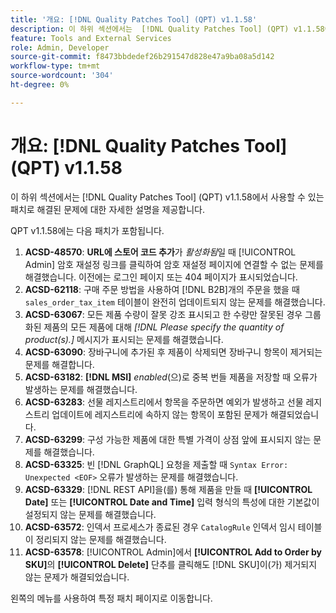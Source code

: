 ```yaml
---
title: '개요: [!DNL Quality Patches Tool] (QPT) v1.1.58'
description: 이 하위 섹션에서는  [!DNL Quality Patches Tool] (QPT) v1.1.58에서 사용할 수 있는 패치로 해결된 문제에 대한 자세한 설명을 제공합니다.
feature: Tools and External Services
role: Admin, Developer
source-git-commit: f8473bbdedef26b291547d828e47a9ba08a5d142
workflow-type: tm+mt
source-wordcount: '304'
ht-degree: 0%

---
```


# 개요: [!DNL Quality Patches Tool] (QPT) v1.1.58

이 하위 섹션에서는 [!DNL Quality Patches Tool] (QPT) v1.1.58에서 사용할 수 있는 패치로 해결된 문제에 대한 자세한 설명을 제공합니다.

QPT v1.1.58에는 다음 패치가 포함됩니다.

1. **ACSD-48570**: **URL에 스토어 코드 추가**&#x200B;가 *활성화됨*&#x200B;일 때 [!UICONTROL Admin] 암호 재설정 링크를 클릭하여 암호 재설정 페이지에 연결할 수 없는 문제를 해결했습니다. 이전에는 로그인 페이지 또는 404 페이지가 표시되었습니다.
1. **ACSD-62118**: 구매 주문 방법을 사용하여 [!DNL B2B]개의 주문을 했을 때 `sales_order_tax_item` 테이블이 완전히 업데이트되지 않는 문제를 해결했습니다.
1. **ACSD-63067**: 모든 제품 수량이 잘못 강조 표시되고 한 수량만 잘못된 경우 그룹화된 제품의 모든 제품에 대해 *[!DNL Please specify the quantity of product(s).]* 메시지가 표시되는 문제를 해결했습니다.
1. **ACSD-63090**: 장바구니에 추가된 후 제품이 삭제되면 장바구니 항목이 제거되는 문제를 해결합니다.
1. **ACSD-63182**: **[!DNL MSI]** *enabled*(으)로 중복 번들 제품을 저장할 때 오류가 발생하는 문제를 해결했습니다.
1. **ACSD-63283**: 선물 레지스트리에서 항목을 주문하면 예외가 발생하고 선물 레지스트리 업데이트에 레지스트리에 속하지 않는 항목이 포함된 문제가 해결되었습니다.
1. **ACSD-63299**: 구성 가능한 제품에 대한 특별 가격이 상점 앞에 표시되지 않는 문제를 해결했습니다.
1. **ACSD-63325**: 빈 [!DNL GraphQL] 요청을 제출할 때 `Syntax Error: Unexpected <EOF>` 오류가 발생하는 문제를 해결했습니다.
1. **ACSD-63329**: [!DNL REST API]을(를) 통해 제품을 만들 때 **[!UICONTROL Date]** 또는 **[!UICONTROL Date and Time]** 입력 형식의 특성에 대한 기본값이 설정되지 않는 문제를 해결했습니다.
1. **ACSD-63572**: 인덱서 프로세스가 종료된 경우 `CatalogRule` 인덱서 임시 테이블이 정리되지 않는 문제를 해결했습니다.
1. **ACSD-63578**: [!UICONTROL Admin]에서 **[!UICONTROL Add to Order by SKU]**&#x200B;의 **[!UICONTROL Delete]** 단추를 클릭해도 [!DNL SKU]이(가) 제거되지 않는 문제가 해결되었습니다.

왼쪽의 메뉴를 사용하여 특정 패치 페이지로 이동합니다.

